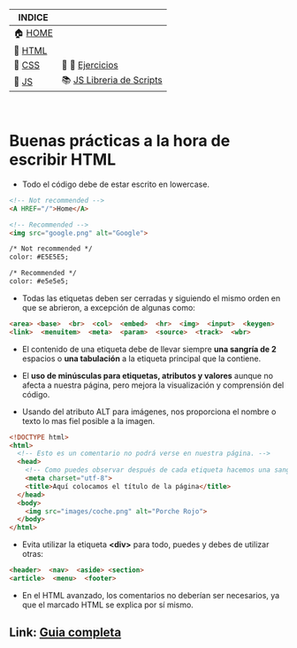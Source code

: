 | INDICE |  |
| ------------- | ------------- |
| :house:  [HOME](/README.md)     |  |
| 📕  [HTML](/documentation/html5.md)     |  |
| 📕  [CSS](/documentation/css.md)  | :pencil: 📐 [Ejercicios](/tests/exercices.md) |
| 📕  [JS](/documentation/js.md)  | :books: [JS Libreria de Scripts](/scripts_library/scripts.md)  |

&nbsp; 
&nbsp; 

# Buenas prácticas a la hora de escribir HTML

 + Todo el código debe de estar escrito en lowercase.
 ```html
<!-- Not recommended -->
<A HREF="/">Home</A>

<!-- Recommended -->
<img src="google.png" alt="Google">

/* Not recommended */
color: #E5E5E5;

/* Recommended */
color: #e5e5e5;
```

+ Todas las etiquetas deben ser cerradas y siguiendo el mismo orden en que se abrieron, a excepción de algunas como:
```html
<area> <base>  <br>  <col>  <embed>  <hr>  <img>  <input>  <keygen>
<link>  <menuitem>  <meta>  <param>  <source>  <track>  <wbr>
```

 
 + El contenido de una etiqueta debe de llevar siempre **una sangría de 2** espacios o **una tabulación** a la etiqueta principal que la contiene.
 
 + El **uso de minúsculas para etiquetas, atributos y valores** aunque no afecta a nuestra página, pero mejora la visualización y comprensión del código.
 + Usando del atributo ALT para imágenes, nos proporciona el nombre o texto lo mas fiel posible a la imagen.

```html
<!DOCTYPE html>
<html>
  <!-- Esto es un comentario no podrá verse en nuestra página. -->
  <head>
    <!-- Como puedes observar después de cada etiqueta hacemos una sangría de dos espacios o tabulación (identación) -->
    <meta charset="utf-8">
    <title>Aquí colocamos el título de la página</title>
  </head>
  <body>    
    <img src="images/coche.png" alt="Porche Rojo">
  </body>
</html>
 ```
 + Evita utilizar la etiqueta **\<div>** para todo, puedes y debes de utilizar otras:
 ```html
<header>  <nav>  <aside> <section>
<article>  <menu>  <footer>
 ```
 + En el HTML avanzado, los comentarios no deberían ser necesarios, ya que el marcado HTML se explica por sí mismo.

## Link: [Guia completa](https://google.github.io/styleguide/htmlcssguide.html)


